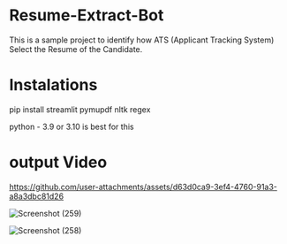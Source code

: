 # Resume-Extract-Bot
This is a sample project to identify how ATS (Applicant Tracking System) Select the Resume of the Candidate.

# Instalations
pip install streamlit pymupdf nltk regex

python - 3.9 or 3.10 is best for this
# output Video



https://github.com/user-attachments/assets/d63d0ca9-3ef4-4760-91a3-a8a3dbc81d26


![Screenshot (259)](https://github.com/user-attachments/assets/5f1c21d7-a8ad-4c82-9a49-fca42e0a22f7)

![Screenshot (258)](https://github.com/user-attachments/assets/7c01cb99-1165-40f0-995c-443c8c463a98)
